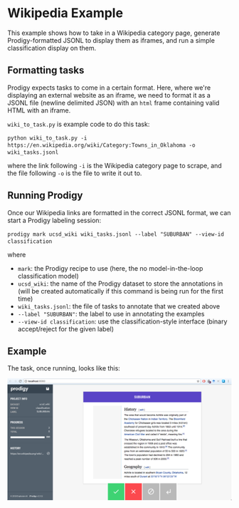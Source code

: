 # Wikipedia Example

This example shows how to take in a Wikipedia category page, generate
Prodigy-formatted JSONL to display them as iframes, and run a simple
classification display on them.

## Formatting tasks 

Prodigy expects tasks to come in a certain format. Here, where we're displaying
an external website as an iframe, we need to format it as a JSONL file (newline
delimited JSON) with an `html` frame containing valid HTML with an iframe.

`wiki_to_task.py` is example code to do this task:

```
python wiki_to_task.py -i https://en.wikipedia.org/wiki/Category:Towns_in_Oklahoma -o wiki_tasks.jsonl
```

where the link following `-i` is the Wikipedia category page to scrape, and the
file following `-o` is the file to write it out to.

## Running Prodigy

Once our Wikipedia links are formatted in the correct JSONL format, we can
start a Prodigy labeling session:

```
prodigy mark ucsd_wiki wiki_tasks.jsonl --label "SUBURBAN" --view-id classification
```

where

- `mark`: the Prodigy recipe to use (here, the no model-in-the-loop
classification model)
- `ucsd_wiki`: the name of the Prodigy dataset to store the annotations in
    (will be created automatically if this command is being run for the first
    time)
- `wiki_tasks.jsonl`: the file of tasks to annotate that we created above
- `--label "SUBURBAN"`: the label to use in annotating the examples
- `--view-id classification`: use the classification-style interface (binary
    accept/reject for the given label)

## Example

The task, once running, looks like this: 

![](screenshot.png)
